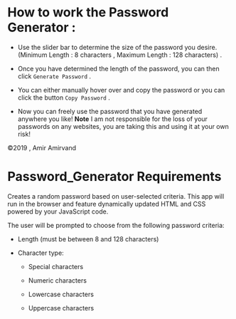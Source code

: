 # How to work the Password Generator : 
 * Use the slider bar to determine the size of the password you desire. (Minimum Length : 8 characters , Maximum Length : 128 characters) .

 * Once you have determined the length of the password, you can then click `Generate Password` .

 * You can either manually hover over and copy the password or you can click the button `Copy Password` .

 * Now you can freely use the password that you have generated anywhere you like! **Note** I am not responsible for the loss of your passwords on any websites, you are taking this and using it at your own risk!

 ©2019 , Amir Amirvand

 # Password_Generator Requirements
Creates a random password based on user-selected criteria. This app will run in the browser and feature dynamically updated HTML and CSS powered by your JavaScript code.

The user will be prompted to choose from the following password criteria:

* Length (must be between 8 and 128 characters)

* Character type:

  * Special characters

  * Numeric characters

  * Lowercase characters

  * Uppercase characters
